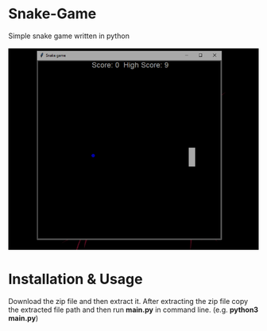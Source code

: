 # Snake-Game
Simple snake game written in python
<br><br>
![screen-gif](./gifs/snake.gif)

# Installation & Usage
Download the zip file and then extract it.
After extracting the zip file copy the extracted file path and then run <b>main.py</b> in command line. (e.g. <b>python3 main.py</b>)
